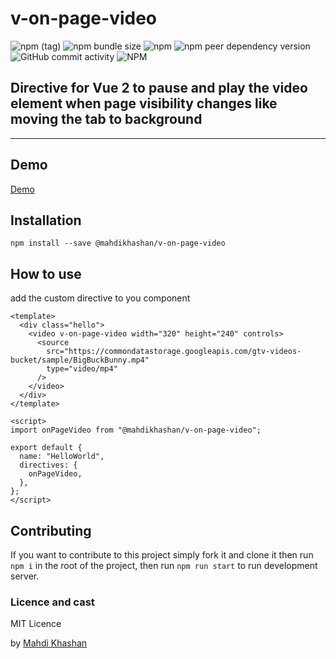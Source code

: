 # v-on-page-video
![npm (tag)](https://img.shields.io/npm/v/@mahdikhashan/v-on-page-video/latest?style=plastic)
![npm bundle size](https://img.shields.io/bundlephobia/minzip/@mahdikhashan/v-on-page-video)
![npm](https://img.shields.io/npm/dy/@mahdikhashan/v-on-page-video)
![npm peer dependency version](https://img.shields.io/npm/dependency-version/@mahdikhashan/v-on-page-video/peer/vue)
![GitHub commit activity](https://img.shields.io/github/commit-activity/y/mahdikhashan/v-on-page-video)
![NPM](https://img.shields.io/npm/l/@mahdikhashan/v-on-page-video)

## Directive for Vue 2 to pause and play the video element when page visibility changes like moving the tab to background


--- 

## Demo

[Demo](https://codesandbox.io/s/vue-onpagevideo-custom-directive-85p0oo)


## Installation

```
npm install --save @mahdikhashan/v-on-page-video
```

## How to use
add the custom directive to you component

```
<template>
  <div class="hello">
    <video v-on-page-video width="320" height="240" controls>
      <source
        src="https://commondatastorage.googleapis.com/gtv-videos-bucket/sample/BigBuckBunny.mp4"
        type="video/mp4"
      />
    </video>
  </div>
</template>

<script>
import onPageVideo from "@mahdikhashan/v-on-page-video";

export default {
  name: "HelloWorld",
  directives: {
    onPageVideo,
  },
};
</script>
```

## Contributing

If you want to contribute to this project simply fork it and clone it then run
`npm i`
in the root of the project, then run
`npm run start`
to run development server.

### Licence and cast

MIT Licence

by [Mahdi Khashan](https://www.linkedin.com/in/mahdi-khashan-ir/)